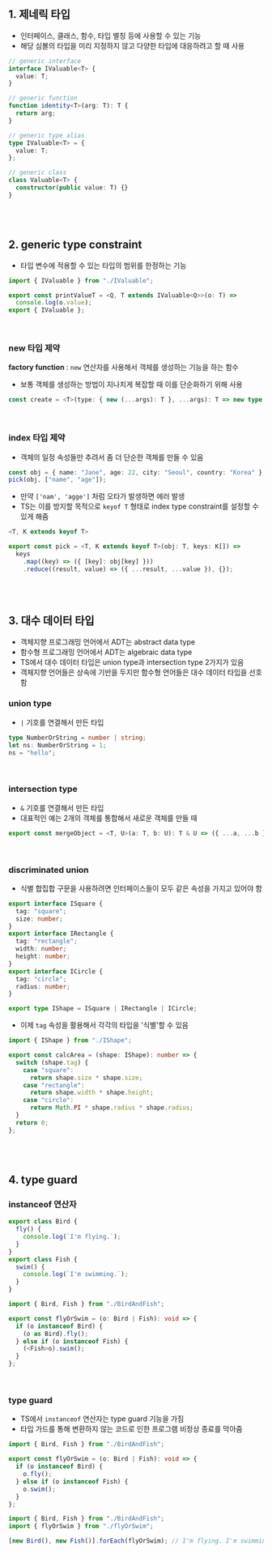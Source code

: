 ## 1. 제네릭 타입

- 인터페이스, 클래스, 함수, 타입 별칭 등에 사용할 수 있는 기능
- 해당 심볼의 타입을 미리 지정하지 않고 다양한 타입에 대응하려고 할 때 사용

```ts
// generic interface
interface IValuable<T> {
  value: T;
}

// generic function
function identity<T>(arg: T): T {
  return arg;
}

// generic type alias
type IValuable<T> = {
  value: T;
};

// generic class
class Valuable<T> {
  constructor(public value: T) {}
}
```

<br>
<br>

## 2. generic type constraint

- 타입 변수에 적용할 수 있는 타입의 범위를 한정하는 기능

```ts
import { IValuable } from "./IValuable";

export const printValueT = <Q, T extends IValuable<Q>>(o: T) =>
  console.log(o.value);
export { IValuable };
```

<br>

### new 타입 제약

**factory function** : `new` 연산자를 사용해서 객체를 생성하는 기능을 하는 함수

- 보통 객체를 생성하는 방법이 지나치게 복잡할 때 이를 단순화하기 위해 사용

```ts
const create = <T>(type: { new (...args): T }, ...args): T => new type(...args);
```

<br>

### index 타입 제약

- 객체의 일정 속성들만 추려서 좀 더 단순한 객체를 만들 수 있음

```ts
const obj = { name: "Jane", age: 22, city: "Seoul", country: "Korea" };
pick(obj, ["name", "age"]);
```

- 만약 `['nam', 'agge']` 처럼 오타가 발생하면 에러 발생
- TS는 이를 방지할 목적으로 `keyof T` 형태로 index type constraint를 설정할 수 있게 해줌

```ts
<T, K extends keyof T>
```

```ts
export const pick = <T, K extends keyof T>(obj: T, keys: K[]) =>
  keys
    .map((key) => ({ [key]: obj[key] }))
    .reduce((result, value) => ({ ...result, ...value }), {});
```

<br>
<br>

## 3. 대수 데이터 타입

- 객체지향 프로그래밍 언어에서 ADT는 abstract data type
- 함수형 프로그래밍 언어에서 ADT는 algebraic data type
- TS에서 대수 데이터 타입은 union type과 intersection type 2가지가 있음
- 객체지향 언어들은 상속에 기반을 두지만 함수형 언어들은 대수 데이터 타입을 선호함

### union type

- `|` 기호를 연결해서 만든 타입

```ts
type NumberOrString = number | string;
let ns: NumberOrString = 1;
ns = "hello";
```

<br>

### intersection type

- `&` 기호를 연결해서 만든 타입
- 대표적인 예는 2개의 객체를 통합해서 새로운 객체를 만들 때

```ts
export const mergeObject = <T, U>(a: T, b: U): T & U => ({ ...a, ...b });
```

<br>

### discriminated union

- 식별 합집합 구문을 사용하려면 인터페이스들이 모두 같은 속성을 가지고 있어야 함

```ts
export interface ISquare {
  tag: "square";
  size: number;
}
export interface IRectangle {
  tag: "rectangle";
  width: number;
  height: number;
}
export interface ICircle {
  tag: "circle";
  radius: number;
}

export type IShape = ISquare | IRectangle | ICircle;
```

- 이제 `tag` 속성을 활용해서 각각의 타입을 '식별'할 수 있음

```ts
import { IShape } from "./IShape";

export const calcArea = (shape: IShape): number => {
  switch (shape.tag) {
    case "square":
      return shape.size * shape.size;
    case "rectangle":
      return shape.width * shape.height;
    case "circle":
      return Math.PI * shape.radius * shape.radius;
  }
  return 0;
};
```

<br>
<br>

## 4. type guard

### instanceof 연산자

```ts
export class Bird {
  fly() {
    console.log(`I'm flying.`);
  }
}
export class Fish {
  swim() {
    console.log(`I'm swimming.`);
  }
}
```

```ts
import { Bird, Fish } from "./BirdAndFish";

export const flyOrSwim = (o: Bird | Fish): void => {
  if (o instanceof Bird) {
    (o as Bird).fly();
  } else if (o instanceof Fish) {
    (<Fish>o).swim();
  }
};
```

<br>

### type guard

- TS에서 `instanceof` 연산자는 type guard 기능을 가짐
- 타입 가드를 통해 변환하지 않는 코드로 인한 프로그램 비정상 종료를 막아줌

```ts
import { Bird, Fish } from "./BirdAndFish";

export const flyOrSwim = (o: Bird | Fish): void => {
  if (o instanceof Bird) {
    o.fly();
  } else if (o instanceof Fish) {
    o.swim();
  }
};
```

```ts
import { Bird, Fish } from "./BirdAndFish";
import { flyOrSwim } from "./flyOrSwim";

[new Bird(), new Fish()].forEach(flyOrSwim); // I'm flying. I'm swimming
```
